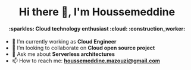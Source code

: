 <div align="center">
<h1 align="center"> Hi there 👋, I'm Houssemeddine </h1>
<h4 align="center"> :sparkles: Cloud technology enthusiast :cloud: :construction_worker: </h4>
</div>


- 🔭 I’m currently working as **Cloud Engineer**
- 👯 I’m looking to collaborate on **Cloud open source project**
- 💬 Ask me about **Serverless architectures**
- 📫 How to reach me: **houssemeddine.mazouzi@gmail.com**
